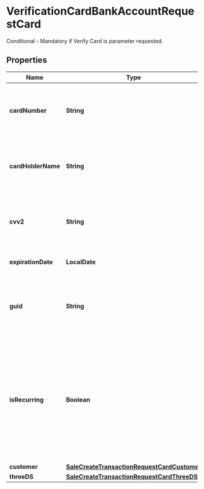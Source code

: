 

# VerificationCardBankAccountRequestCard

Conditional - Mandatory if Verify Card is parameter requested.

## Properties

| Name | Type | Description | Notes |
|------------ | ------------- | ------------- | -------------|
|**cardNumber** | **String** | Mandatory if Guid field is not provided. Card number.  Must be 16 characters. (example: 4532538795426624) or token (example: FfL7exC7Xe2y6624) |  [optional] |
|**cardHolderName** | **String** | Cardholder&#39;s name. Providing information in this field allows a user of the ConnexPay portal to search for a transaction using the cardholder name |  [optional] |
|**cvv2** | **String** | The three or four digit CVV code at the back side of the credit and debit card. This value is required for all card-not-present processing environments |  [optional] |
|**expirationDate** | **LocalDate** | Optional with Token. Card&#39;s expiry date in the YYMM format |  [optional] |
|**guid** | **String** | Guid is the unique identifier for a card info generated by Connexpay upon previous Sale creation. Create Sale API will accept either card info or Guid, but not both |  [optional] |
|**isRecurring** | **Boolean** | Flagging a transaction as \&quot;IsRecurring\&quot;: true allows a recurring sale to be submitted without a valid CVV code, which is only intended for scenarios where you might be storing card data to perform repeated payments on the same card, such as a monthly subscriptions. Typically IsRecurring can be defaulted to False. |  [optional] |
|**customer** | [**SaleCreateTransactionRequestCardCustomer**](SaleCreateTransactionRequestCardCustomer.md) |  |  [optional] |
|**threeDS** | [**SaleCreateTransactionRequestCardThreeDS**](SaleCreateTransactionRequestCardThreeDS.md) |  |  [optional] |



